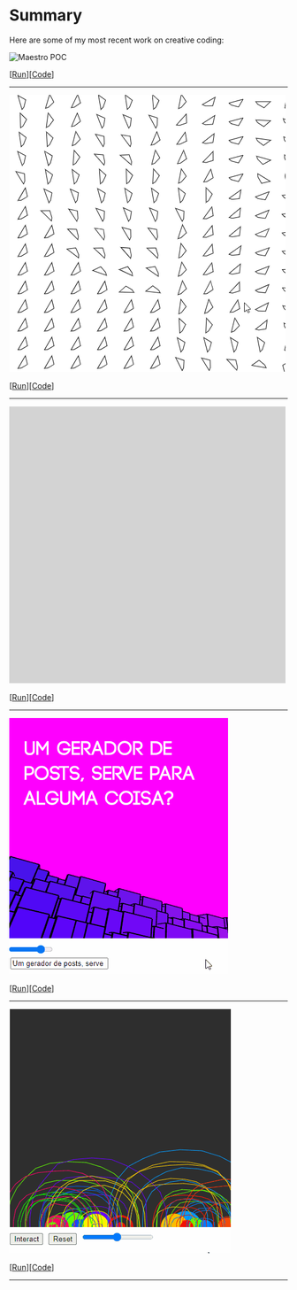 # Summary
Here are some of my most recent work on creative coding:

![Maestro POC](assets/tism.gif)

[[Run](https://github.com/rodjuncode/maestro/)][[Code](https://rodjuncode.github.io/maestro/)]

***

![flow field following mouse pointer](assets/ffmf.gif)

[[Run](https://rodjuncode.github.io/flow-field-following-mouse/)][[Code](https://github.com/rodjuncode/flow-field-following-mouse)]

***

![100 formas de contar de 1 a 100](assets/rs1100.gif)

[[Run](https://rodjuncode.github.io/100-formas-de-contar-de-1-a-100/)][[Code](https://github.com/rodjuncode/100-formas-de-contar-de-1-a-100/)]

***

![Post Generator](assets/mpg.gif)

[[Run](https://rodjuncode.github.io/moebius-post-generator/)][[Code](https://github.com/rodjuncode/moebius-post-generator)]

***

![Daft Pulse](assets/dpt.gif)

[[Run](https://rodjuncode.github.io/daft-pulse/)][[Code](https://github.com/rodjuncode/daft-pulse)]

***
